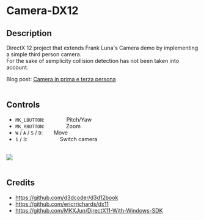 # Camera-DX12
## Description
DirectX 12 project that extends Frank Luna's Camera demo by implementing a simple third person camera. <br />
For the sake of semplicity collision detection has not been taken into account. <br />

Blog post: [Camera in prima e terza persona](https://paminerva.blogspot.com/2021/09/12-camera-in-prima-e-terza-persona.html) <br /> <br />

## Controls
* `MK_LBUTTON`: &ensp;&ensp;&ensp;&ensp;&ensp;&ensp;&nbsp;&nbsp; Pitch/Yaw <br />
* `MK_RBUTTON`: &ensp;&ensp;&ensp;&ensp;&ensp;&ensp;&ensp; Zoom <br />
* `W` / `A` / `S` / `D`: &ensp;&ensp;&ensp; Move <br />
* `1` / `3`: &ensp;&ensp;&ensp;&ensp;&ensp;&ensp;&ensp;&ensp;&ensp;&ensp;&ensp; Switch camera <br /><br />

![](images/camera.gif) <br /><br />

## Credits <br />
* https://github.com/d3dcoder/d3d12book <br />
* https://github.com/ericrrichards/dx11 <br />
*  https://github.com/MKXJun/DirectX11-With-Windows-SDK
